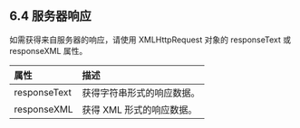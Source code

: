 ## 6.4 服务器响应

如需获得来自服务器的响应，请使用 XMLHttpRequest 对象的 responseText 或 responseXML 属性。

| 属性 | 描述 |
| :--- | :--- |
| responseText | 获得字符串形式的响应数据。 |
| responseXML | 获得 XML 形式的响应数据。 |
